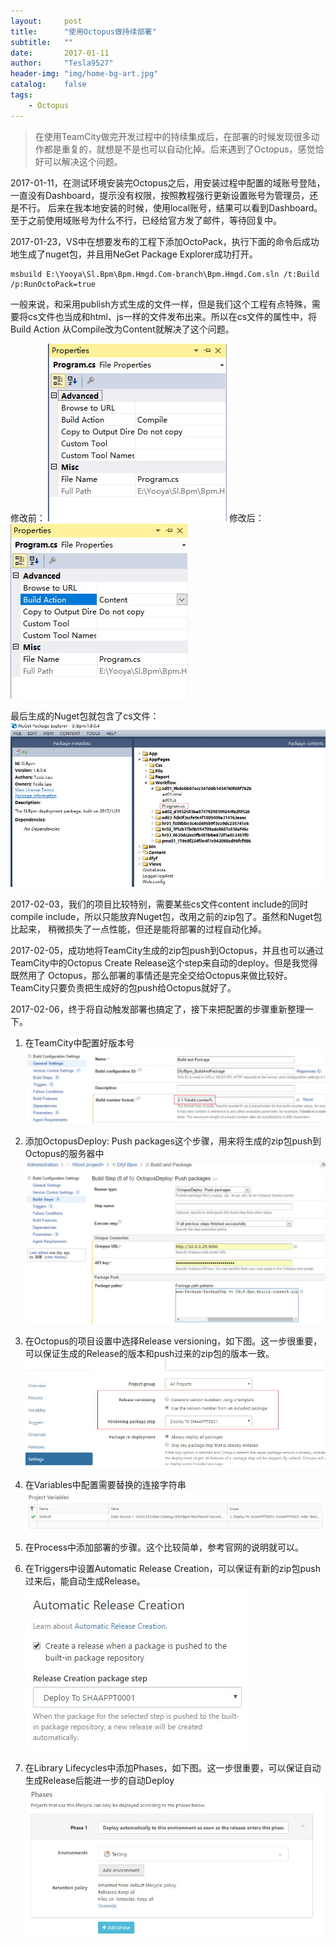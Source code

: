 ```yaml
---
layout:     post
title:      "使用Octopus做持续部署"
subtitle:   ""
date:       2017-01-11
author:     "Tesla9527"
header-img: "img/home-bg-art.jpg"
catalog:    false
tags:
    - Octopus
---
```


>在使用TeamCity做完开发过程中的持续集成后，在部署的时候发现很多动作都是重复的，就想是不是也可以自动化掉。后来遇到了Octopus，感觉恰好可以解决这个问题。

2017-01-11，在测试环境安装完Octopus之后，用安装过程中配置的域账号登陆，一直没有Dashboard，提示没有权限，按照教程强行更新设置账号为管理员，还是不行。
后来在我本地安装的时候，使用local账号，结果可以看到Dashboard。至于之前使用域账号为什么不行，已经给官方发了邮件，等待回复中。

2017-01-23，VS中在想要发布的工程下添加OctoPack，执行下面的命令后成功地生成了nuget包，并且用NeGet Package Explorer成功打开。

```
msbuild E:\Yooya\Sl.Bpm\Bpm.Hmgd.Com-branch\Bpm.Hmgd.Com.sln /t:Build /p:RunOctoPack=true
```

一般来说，和采用publish方式生成的文件一样，但是我们这个工程有点特殊，需要将cs文件也当成和html、js一样的文件发布出来。所以在cs文件的属性中，将Build Action
从Compile改为Content就解决了这个问题。

修改前：
![img](/img/in-post/Octopus1.jpg)
修改后：
![img](/img/in-post/Octopus2.jpg)

最后生成的Nuget包就包含了cs文件：
![img](/img/in-post/Octopus3.jpg)

2017-02-03，我们的项目比较特别，需要某些cs文件content include的同时compile include，所以只能放弃Nuget包，改用之前的zip包了。虽然和Nuget包比起来，
稍微损失了一点性能，但还是能将部署的过程自动化掉。

2017-02-05，成功地将TeamCity生成的zip包push到Octopus，并且也可以通过TeamCity中的Octopus Create Release这个step来自动的deploy。但是我觉得既然用了
Octopus，那么部署的事情还是完全交给Octopus来做比较好。TeamCity只要负责把生成好的包push给Octopus就好了。

2017-02-06，终于将自动触发部署也搞定了，接下来把配置的步骤重新整理一下。

1. 在TeamCity中配置好版本号
![img](/img/in-post/Octopus4.jpg)

2. 添加OctopusDeploy: Push packages这个步骤，用来将生成的zip包push到Octopus的服务器中
![img](/img/in-post/Octopus5.jpg)

3. 在Octopus的项目设置中选择Release versioning，如下图。这一步很重要，可以保证生成的Release的版本和push过来的zip包的版本一致。
![img](/img/in-post/Octopus6.jpg)

4. 在Variables中配置需要替换的连接字符串
![img](/img/in-post/Octopus7.jpg)

5. 在Process中添加部署的步骤。这个比较简单，参考官网的说明就可以。

6. 在Triggers中设置Automatic Release Creation，可以保证有新的zip包push过来后，能自动生成Release。
![img](/img/in-post/Octopus8.jpg)

7. 在Library Lifecycles中添加Phases，如下图。这一步很重要，可以保证自动生成Release后能进一步的自动Deploy
![img](/img/in-post/Octopus9.jpg)
